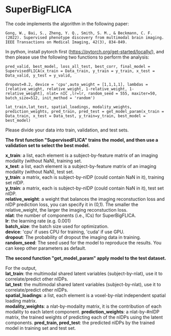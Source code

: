 # SuperBigFLICA
The code implements the algorithm in the following paper:
```
Gong, W., Bai, S., Zheng, Y. Q., Smith, S. M., & Beckmann, C. F. (2022). Supervised phenotype discovery from multimodal brain imaging. IEEE Transactions on Medical Imaging, 42(3), 834-849.

```

In python, install pytorch first (https://pytorch.org/get-started/locally/), and then please use the following two functions to perform the analysis:

```
pred_valid, best_model, loss_all_test, best_corr, final_model = SupervisedFLICA(x_train = Data_train, y_train = y_train, x_test = Data_valid, y_test = y_valid,
                                                              dropout=0.2, device = 'cpu',auto_weight = [1,1,1,1], lambdas = [relative_weight, relative_weight, 1-relative_weight, 1-relative_weight], nlat= nIC ,lr=lr, random_seed = 555, maxiter=50, batch_size=512, init_method = 'random')
                   
lat_train,lat_test, spatial_loadings, modality_weights, prediction_weights, pred_train, pred_test = get_model_param(x_train = Data_train, x_test = Data_test, y_train=y_train, best_model = best_model)
```

Please divide your data into train, validation, and test sets.

**The first function "SupervisedFLICA" trains the model, and then use a validation set to select the best model.**  

**x_train**: a list, each element is a subject-by-feature matrix of an imaging modality (without NaN), training set.  
**x_test**: a list, each element is a subject-by-feature matrix of an imaging modality (without NaN), test set.  
**y_train**: a matrix, each is subject-by-nIDP (could contain NaN in it), training set nIDP.  
**y_train**: a matrix, each is subject-by-nIDP (could contain NaN in it), test set nIDP.  
**relative_weight**: a weight that balances the imaging reconstuction loss and nIDP prediction loss, you can specify it in (0,1). The smaller the relative_weight, the larger the imaging reconstuction loss.  
**nlat**: the number of components (i.e., ICs) for SuperBigFLICA.  
**lr**: the learning rate (e.g. 0.001)  
**batch_size**: the batch size used for optimization.  
**device**: 'cpu' if uses CPU for training, 'cuda' if use GPU.  
**dropout**: The probability of dropout the imaging data in training. 
**random_seed**: The seed used for the model to reproduce the results.
You can keep other parameters as default.  


**The second function "get_model_param" apply model to the test dataset.**  

For the output,  
**lat_train**: the multimodal shared latent variables (subject-by-nlat), use it to correlate/predict other nIDPs.  
**lat_test**: the multimodal shared latent variables (subject-by-nlat), use it to correlate/predict other nIDPs.   
**spatial_loadings**: a list, each element is a voxel-by-nlat independent spatial loading matrix.  
**modality_weights**: a nlat-by-modality matrix, it is the contribution of each modality to each latent component.
**prediction_weights**: a nlat-by-#nIDP matrix, the trained weights of predicting each of the nIDPs using the latent components.
**pred_train, pred_test**: the predicted nIDPs by the trained model in training set and test set.
